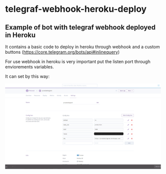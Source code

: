 # telegraf-webhook-heroku-deploy

## Example of bot with telegraf webhook deployed in Heroku

It contains a basic code to deploy in heroku through webhook and a custom buttons (https://core.telegram.org/bots/api#inlinequery)



For use webhook in heroku is very important put the listen port through enviorements variables.

It can set by this way:

  ![alt text](CAPTURE.png)


